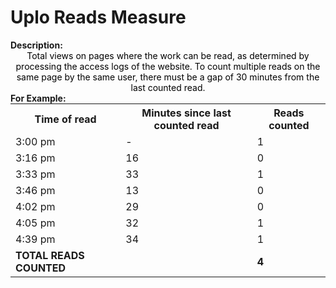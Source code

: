 <style>
@media (min-width: 980px) {
    .md-nav, .md-sidebar {
      display: none!important;
    }
}
</style>

# Uplo Reads Measure

<div id="value-display"></div>
<strong>Description:</strong>
<div class="tile-1" style="text-align:center; color:black">
Total views on pages where the work can be read, as determined by processing the access logs of the website. To count multiple reads on the same page by the same user, there must be a gap of 30 minutes from the last counted read.
</div>

<strong>
For Example:
</strong>

<div style="text-align: center;">
    <table style="margin: 0 auto;">
        <tr>
          <th>Time of read</th>
          <th>Minutes since last counted read</th>
          <th>Reads counted</th>
        </tr>
        <tr>
            <td>3:00 pm</td>
            <td>-</td>
            <td>1</td>
        </tr>
        <tr>
            <td>3:16 pm</td>
            <td>16</td>
            <td>0</td>
        </tr>
        <tr>
            <td>3:33 pm</td>
            <td>33</td>
            <td>1</td>
        </tr>
        <tr>
            <td>3:46 pm</td>
            <td>13</td>
            <td>0</td>
        </tr>
        <tr>
            <td>4:02 pm</td>
            <td>29</td>
            <td>0</td>
        </tr>
        <tr>
            <td>4:05 pm</td>
            <td>32</td>
            <td>1</td>
        </tr>
        <tr>
            <td>4:39 pm</td>
            <td>34</td>
            <td>1</td>
        </tr>
        <tr>
            <td><strong>TOTAL READS COUNTED</strong></td>
            <td></td>
            <td><strong>4</strong></td>
        </tr>
    </table>
</div>


<script>
document.getElementById('value-display').innerHTML = `
  <h2><strong>uplo/reads/v1</strong></h2></br>
  <strong>Source <span class="tooltip"><i class="fa-solid fa-circle-info"></i> <span class="tooltiptext">Not all platforms use the same parameters to measure the same thing, so it is important to differentiate the platform we are collecting data from.</span></span> :</strong> UPLO </br>
  <strong>Type <span class="tooltip"><i class="fa-solid fa-circle-info"></i> <span class="tooltiptext">Not all measures represent the same event, some platforms report the number of people who accessed a publication (e.g. users, session), others the number of times a resource was seen (e.g. reads). For clarity, each of the measures described here will include its type.</span></span> :</strong> reads</br>
  <strong>Version <span class="tooltip"><i class="fa-solid fa-circle-info"></i> <span class="tooltiptext">Data providers and/or collectors may want to modify their definition of e.g. a view or a session. In order to ensure changes in these definitions are differentiated, we use versioning.</span></span> :</strong> 1
`;
</script>
